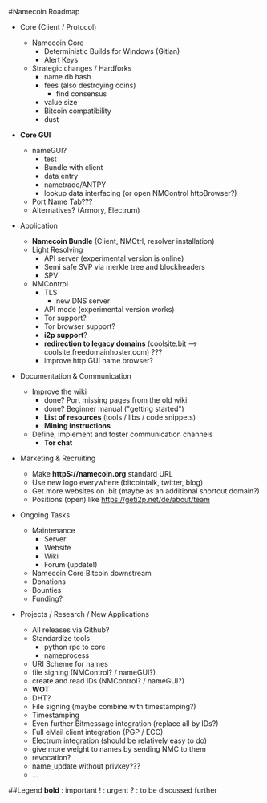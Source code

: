 #Namecoin Roadmap
- Core (Client / Protocol)
    - Namecoin Core
        - Deterministic Builds for Windows (Gitian)
        - Alert Keys
    - Strategic changes / Hardforks
        - name db hash
        - fees (also destroying coins)
            - find consensus
        - value size
        - Bitcoin compatibility
        - dust

- __Core GUI__
    - nameGUI?
        - test
        - Bundle with client
        - data entry
        - nametrade/ANTPY
        - lookup data interfacing (or open NMControl httpBrowser?)
    - Port Name Tab???
    - Alternatives? (Armory, Electrum)

- Application
    - __Namecoin Bundle__ (Client, NMCtrl, resolver installation)
    - Light Resolving
        - API server (experimental version is online)
        - Semi safe SVP via merkle tree and blockheaders
        - SPV
    - NMControl
        - TLS
            - new DNS server
        - API mode (experimental version works)
        - Tor support?
        - Tor browser support?
        - __i2p support__?
        - __redirection to legacy domains__ (coolsite.bit --> coolsite.freedomainhoster.com)  ???
        - improve http GUI name browser?

- Documentation & Communication
    - Improve the wiki
        - done? Port missing pages from the old wiki
        - done? Beginner manual ("getting started")
        - __List of resources__ (tools / libs / code snippets)
        - __Mining instructions__
    - Define, implement and foster communication channels
        - __Tor chat__

 - Marketing & Recruiting
    - Make __httpS://namecoin.org__ standard URL
    - Use new logo everywhere (bitcointalk, twitter, blog)
    - Get more websites on .bit (maybe as an additional shortcut domain?)
    - Positions (open) like https://geti2p.net/de/about/team

- Ongoing Tasks
    - Maintenance
        - Server
        - Website
        - Wiki
        - Forum (update!)
    - Namecoin Core Bitcoin downstream
    - Donations
    - Bounties
    - Funding?

- Projects / Research / New Applications
    - All releases via Github?
    - Standardize tools
        - python rpc to core
        - nameprocess
    - URI Scheme for names
    - file signing (NMControl? / nameGUI?)
    - create and read IDs (NMControl?  / nameGUI?)
    - __WOT__
    - DHT?
    - File signing (maybe combine with timestamping?)
    - Timestamping
    - Even further Bitmessage integration (replace all by IDs?)
    - Full eMail client integration (PGP / ECC)
    - Electrum integration (should be relatively easy to do)
    - give more weight to names by sending NMC to them
    - revocation?
    - name_update without privkey???
    - ...

##Legend
__bold__ : important
! : urgent
? : to be discussed further
